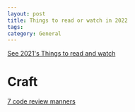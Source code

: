 ```yaml
---
layout: post
title: Things to read or watch in 2022
tags: 
category: General
---
```


[See 2021's Things to read and watch](http://blog.markpearl.co.za/Things-to-read-and-watch-in-2021)  

# Craft

[7 code review manners](https://reutsharabani.medium.com/the-7-code-review-manners-f0f0eef4d3e5)
